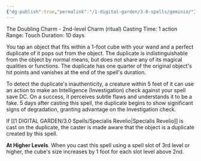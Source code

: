 ```yaml
---
{"dg-publish":true,"permalink":"/1-digital-garden/3-0-spells/geminio/"}
---
```


The Doubling Charm - 2nd-level Charm (ritual) 
Casting Time: 1 action 
Range: Touch 
Duration: 10 days 

You tap an object that fits within a 1-foot cube with your wand and a perfect duplicate of it pops out from the object. The duplicate is indistinguishable from the object by normal means, but does not share any of its magical qualities or functions. The duplicate has one quarter of the original object's hit points and vanishes at the end of the spell's duration. 

To detect the duplicate's inauthenticity, a creature within 5 feet of it can use an action to make an Intelligence (Investigation) check against your spell save DC. On a success, it perceives subtle flaws and understands it to be a fake. 5 days after casting this spell, the duplicate begins to show significant signs of degradation, granting advantage on the Investigation check. 

If [[1 DIGITAL GARDEN/3.0 Spells/Specialis Revelio\|Specialis Revelio]] is cast on the duplicate, the caster is made aware that the object is a duplicate created by this spell. 

**At Higher Levels**. When you cast this spell using a spell slot of 3rd level or higher, the cube's size increases by 1 foot for each slot level above 2nd.